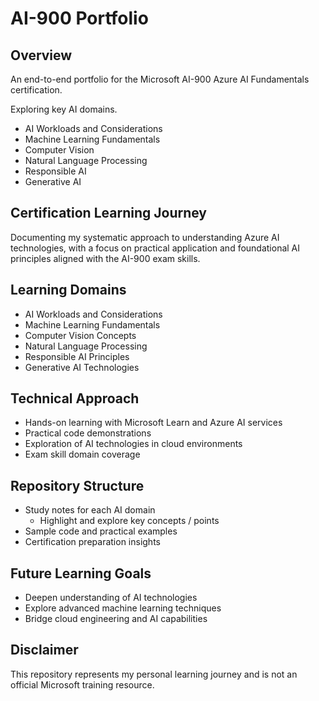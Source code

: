 # AI-900 Portfolio

## Overview

An end-to-end portfolio for the Microsoft AI-900 Azure AI Fundamentals certification.

Exploring key AI domains.

- AI Workloads and Considerations
- Machine Learning Fundamentals
- Computer Vision
- Natural Language Processing
- Responsible AI
- Generative AI

## Certification Learning Journey

Documenting my systematic approach to understanding Azure AI technologies, with a focus on practical application and foundational AI principles aligned with the AI-900 exam skills.

## Learning Domains

- AI Workloads and Considerations
- Machine Learning Fundamentals
- Computer Vision Concepts
- Natural Language Processing
- Responsible AI Principles
- Generative AI Technologies

## Technical Approach

- Hands-on learning with Microsoft Learn and Azure AI services
- Practical code demonstrations
- Exploration of AI technologies in cloud environments
- Exam skill domain coverage

## Repository Structure

- Study notes for each AI domain
  - Highlight and explore key concepts / points
- Sample code and practical examples
- Certification preparation insights

## Future Learning Goals

- Deepen understanding of AI technologies
- Explore advanced machine learning techniques
- Bridge cloud engineering and AI capabilities

## Disclaimer

This repository represents my personal learning journey and is not an official Microsoft training resource.
